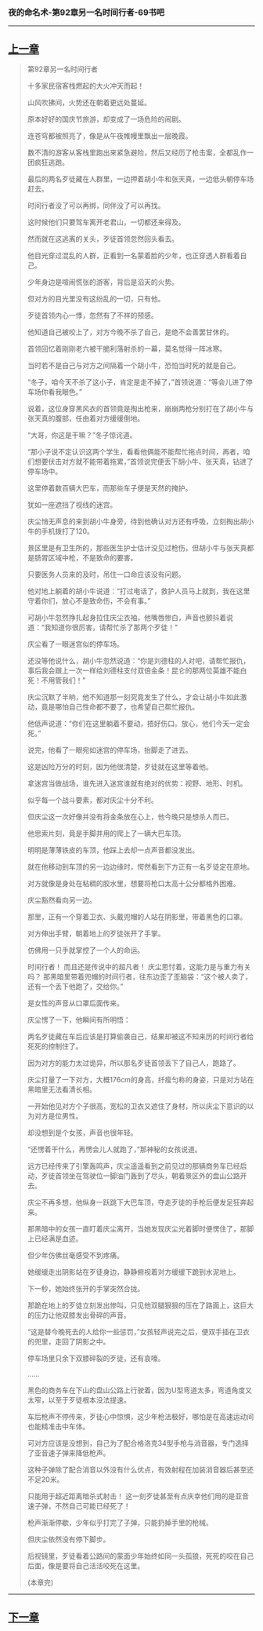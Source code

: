 ### 夜的命名术-第92章另一名时间行者-69书吧

--------
[上一章](./d6e4e8b8986b62497b3fbc654d9c2060.md)
--------


>
>
>
>第92章另一名时间行者
>
>十多家民宿客栈燃起的大火冲天而起！
>
>山风吹拂间，火势还在朝着更远处蔓延。
>
>原本好好的国庆节旅游，却变成了一场危险的闹剧。
>
>连苍穹都被照亮了，像是从午夜帷幔里飘出一层晚霞。
>
>数不清的游客从客栈里跑出来紧急避险，然后又经历了枪击案，全都乱作一团疯狂逃跑。
>
>最后的两名歹徒藏在人群里，一边押着胡小牛和张天真，一边低头朝停车场赶去。
>
>时间行者没了可以再绑，同伴没了可以再找。
>
>这时候他们只要驾车离开老君山，一切都还来得及。
>
>然而就在这逃离的关头，歹徒首领忽然回头看去。
>
>他目光穿过混乱的人群，正看到一名蒙着脸的少年，也正穿透人群看着自己。
>
>少年身边是喧闹慌张的游客，背后是滔天的火势。
>
>但对方的目光里没有这纷乱的一切，只有他。
>
>歹徒首领内心一悸，忽然有了不祥的预感。
>
>他知道自己被咬上了，对方今晚不杀了自己，是绝不会善罢甘休的。
>
>首领回忆着刚刚老六被干脆利落射杀的一幕，莫名觉得一阵冰寒。
>
>当时若不是自己与对方之间隔着一个胡小牛，恐怕当时死的就是自己。
>
>“冬子，咱今天不杀了这小子，肯定是走不掉了，”首领说道：“等会儿进了停车场你看我眼色。”
>
>说着，这位身穿黑风衣的首领竟是掏出枪来，崩崩两枪分别打在了胡小牛与张天真的腹部，任由着对方缓缓倒地。
>
>“大哥，你这是干嘛？”冬子惊诧道。
>
>“那小子说不定认识这两个学生，看看他俩能不能帮忙拖点时间，再者，咱们想要伏击对方就不能带着拖累，”首领说完便丢下胡小牛、张天真，钻进了停车场中。
>
>这里停着数百辆大巴车，而那些车子便是天然的掩护。
>
>犹如一座遮挡了视线的迷宫。
>
>庆尘悄无声息的来到胡小牛身旁，待到他确认对方还有呼吸，立刻掏出胡小牛的手机拨打了120。
>
>景区里是有卫生所的，那些医生护士估计没见过枪伤，但胡小牛与张天真都是肠胃区域中枪，不是致命的要害。
>
>只要医务人员来的及时，吊住一口命应该没有问题。
>
>他对地上躺着的胡小牛说道：“打过电话了，救护人员马上就到，我在这里守着你们，放心不是致命伤，不会有事。”
>
>可胡小牛忽然挣扎起身拉住庆尘衣袖，他嘴唇惨白，声音也颤抖着说道：“我知道你很厉害，请帮忙杀了那两个歹徒！”
>
>庆尘看了一眼迷宫似的停车场。
>
>还没等他说什么，胡小牛忽然说道：“你是刘德柱的人对吧，请帮忙报仇，事后我会跟上一次一样给刘德柱支付双倍金条！昆仑的那两位英雄不能白死！不用管我们！”
>
>庆尘沉默了半晌，他不知道那一刻究竟发生了什么，才会让胡小牛如此激动，竟是哪怕自己性命都不要了，也希望自己帮忙报仇。
>
>他低声说道：“你们在这里躺着不要动，捂好伤口。放心，他们今天一定会死。”
>
>说完，他看了一眼宛如迷宫的停车场，抬脚走了进去。
>
>这是凶险万分的时刻，因为他很清楚，歹徒就在这里等着他。
>
>拿迷宫当做战场，谁先进入迷宫谁就有绝对的优势：视野、地形、时机。
>
>似乎每一个战斗要素，都对庆尘十分不利。
>
>但庆尘这一次好像并没有将金条放在心上，他今晚只是想杀人而已。
>
>他思索片刻，竟是手脚并用的爬上了一辆大巴车顶。
>
>明明是薄薄铁皮的车顶，他踩上去却一点声音都没发出。
>
>就在他移动到车顶的另一边边缘时，愕然看到下方正有一名歹徒定在原地。
>
>对方就像是身处在粘稠的胶水里，想要将枪口太高十公分都格外困难。
>
>庆尘豁然看向另一边。
>
>那里，正有一个穿着卫衣、头戴兜帽的人站在阴影里，带着黑色的口罩。
>
>对方伸出手臂，朝着地上的歹徒张开了手掌。
>
>仿佛用一只手就掌控了一个人的命运。
>
>时间行者！
>而且还是传说中的超凡者！
>庆尘思忖着，这能力是与重力有关吗？
>那黑暗里带着兜帽的时间行者，往东边歪了歪脑袋：“这个被人卖了，还有一个丢下他跑了，交给你。”
>
>是女性的声音从口罩后面传来。
>
>庆尘愣了一下，他瞬间有所明悟：
>
>两名歹徒藏在车后应该是打算偷袭自己，结果却被这不知来历的时间行者给死死的控制住了。
>
>因为对方的能力太过诡异，所以那名歹徒首领丢下了自己人，跑路了。
>
>庆尘打量了一下对方，大概176cm的身高，纤瘦匀称的身姿，只是对方站在黑暗里无法看清长相。
>
>一开始他见对方个子很高，宽松的卫衣又遮住了身材，所以庆尘下意识的以为对方是位男性。
>
>却没想到是个女孩，声音也很年轻。
>
>“还愣着干什么，再愣会儿人就跑了，”那神秘的女孩说道。
>
>远方已经传来了引擎轰鸣声，庆尘遥遥看到之前见过的那辆商务车已经启动，歹徒首领坐在驾驶位一脚油门轰到了尽头，朝着景区外的盘山公路开去。
>
>庆尘不再多想，他纵身一跃跳下大巴车顶，夺走歹徒的手枪后便发足狂奔起来。
>
>那黑暗中的女孩一直盯着庆尘离开，当她发现庆尘光着脚时便愣住了，那脚上已经满是血迹。
>
>但少年仿佛丝毫感受不到疼痛。
>
>她缓缓走出阴影站在歹徒身边，静静俯视着对方缓缓下跪到水泥地上。
>
>下一秒，她始终张开的手掌突然合拢。
>
>那跪在地上的歹徒立刻发出惨叫，只见他双腿狠狠的压在了路面上，这巨大的压力让他双膝发出骨碎的声音。
>
>“这是替今晚死去的人给你一些惩罚，”女孩轻声说完之后，便双手插在卫衣的兜里，走回了阴影之中。
>
>停车场里只余下双膝碎裂的歹徒，还有哀嚎。
>
>……
>
>黑色的商务车在下山的盘山公路上行驶着，因为U型弯道太多，弯道角度又太窄，以至于歹徒根本没法提速。
>
>车后枪声不停传来，歹徒心中惊惧，这少年枪法极好，哪怕是在高速运动间也能精准击中车体。
>
>可对方应该是没想到，自己为了配合格洛克34型手枪与消音器，专门选择了亚音速子弹来降低枪声。
>
>这种子弹除了配合消音以外没有什么优点，有效射程在加装消音器后甚至还不足20米。
>
>只能用于超近距离暗杀式射击！
>这一刻歹徒甚至有点庆幸他们用的是亚音速子弹，不然自己可能已经死了！
>
>枪声渐渐停歇，少年似乎打完了子弹，只能扔掉手里的枪械。
>
>但庆尘依然没有停下脚步。
>
>后视镜里，歹徒看着公路间的蒙面少年始终如同一头孤狼，死死的咬在自己后面，像是要将自己活活咬死在这里。
>
>(本章完)
>
>

--------
[下一章](./b904921c6ef9377090a0eccc685d42f3.md)
--------
